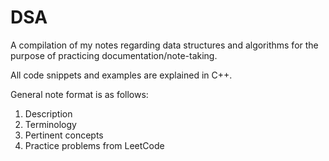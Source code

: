 # DSA
A compilation of my notes regarding data structures and algorithms for the purpose of practicing documentation/note-taking. 

All code snippets and examples are explained in C++.

General note format is as follows: 
1. Description
2. Terminology
3. Pertinent concepts
4. Practice problems from LeetCode
